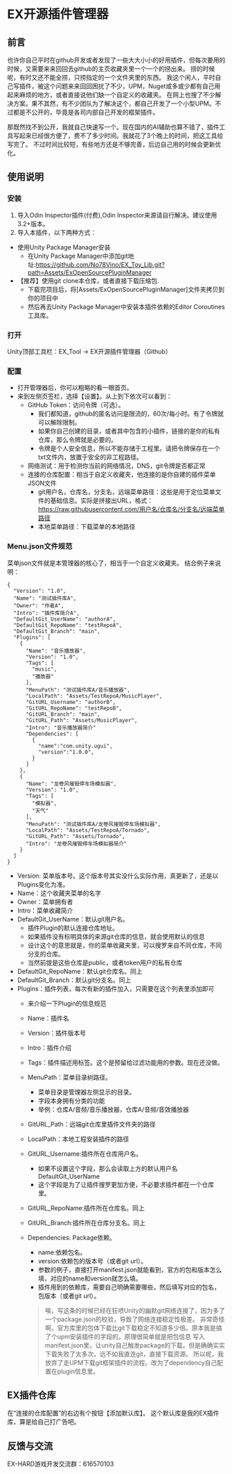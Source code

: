 # EX开源插件管理器
## 前言
也许你自己平时在github开发或者发现了一些大大小小的好用插件，但每次要用的时候，又需要来来回回去github的主页收藏夹里一个一个的捞出来。
捞的时候呢，有时又还不能全捞，只捞指定的一个文件夹里的东西。
我这个闲人，平时自己写插件，被这个问题来来回回困扰了不少，UPM，Nuget或多或少都有自己用起来麻烦的地方，或者直接说他们缺一个自定义的收藏夹。
在网上也搜了不少解决方案。果不其然，有不少团队为了解决这个，都自己开发了一个小型UPM。不过都是不公开的，毕竟是各司内部自己开发的框架插件。

那既然找不到公开，我就自己快速写一个。现在国内的AI辅助也算不错了，插件工具写起来已经很方便了，费不了多少时间。我就花了3个晚上的时间，把这工具给写完了。
不过时间比较短，有些地方还是不够完善，后边自己用的时候会更新优化。

## 使用说明
### 安装
1. 导入Odin Inspector插件(付费),Odin Inspector来源请自行解决。建议使用3.2+版本。
2. 导入本插件，以下两种方式：
- 使用Unity Package Manager安装
  - 在Unity Package Manager中添加git地址:https://github.com/No78Vino/EX_Toy_Lib.git?path=Assets/ExOpenSourcePluginManager
- 【推荐】使用git clone本仓库，或者直接下载压缩包.
  - 下载完项目后，将[Assets/ExOpenSourcePluginManager]文件夹拷贝到你的项目中
  - 然后再去Unity Package Manager中安装本插件依赖的Editor Coroutines工具库。

### 打开
Unity顶部工具栏：EX_Tool -> EX开源插件管理器（Github）
### 配置
- 打开管理器后，你可以粗略的看一眼首页。
- 来到左侧页签栏，选择【设置】。从上到下依次可以看到：
  - GitHub Token：访问令牌（可选）。
    - 我们都知道，github的匿名访问是限流的，60次/每小时。有了令牌就可以解除限制。
    - 如果你自己创建的目录，或者其中包含的小插件，链接的是你的私有仓库，那么令牌就是必要的。
    - 令牌是个人安全信息，所以不能存储于工程里。请把令牌保存在一个txt文件内，放置于安全的非工程路径。
  - 网络测试：用于检测你当前的网络情况，DNS，git令牌是否都正常
  - 连接的仓库配置：相当于自定义收藏夹，他连接的是你自建的插件菜单JSON文件
    - git用户名，仓库名，分支名，远端菜单路径：这些是用于定位菜单文件的基础信息。实际是拼接出URL，格式：
      https://raw.githubusercontent.com/用户名/仓库名/分支名/远端菜单路径
    - 本地菜单路径：下载菜单的本地路径
### Menu.json文件规范
菜单json文件就是本管理器的核心了，相当于一个自定义收藏夹。
结合例子来说明：
```
{
  "Version": "1.0",
  "Name": "测试插件库A",
  "Owner": "作者A",
  "Intro": "插件库简介A",
  "DefaultGit_UserName": "authorA",
  "DefaultGit_RepoName": "testRepoA",
  "DefaultGit_Branch": "main",
  "Plugins": [
    {
      "Name": "音乐播放器",
      "Version": "1.0",
      "Tags": [
        "music",
        "播放器"
      ],
      "MenuPath": "测试插件库A/音乐播放器",
      "LocalPath": "Assets/TestRepoA/MusicPlayer",
      "GitURL_Username": "authorB",
      "GitURL_RepoName": "testRepoB",
      "GitURL_Branch": "main",
      "GitURL_Path": "Assets/MusicPlayer",
      "Intro": "音乐播放器简介"
      "Dependencies": [
        {   
          "name":"com.unity.ugui",
          "version":"1.0.0",
        }
      ]
    },
    {
      "Name": "龙卷风摧毁停车场模拟器",
      "Version": "1.0",
      "Tags": [
        "模拟器",
        "天气"
      ],
      "MenuPath": "测试插件库A/龙卷风摧毁停车场模拟器",
      "LocalPath": "Assets/TestRepoA/Tornado",
      "GitURL_Path": "Assets/Tornado",
      "Intro": "龙卷风摧毁停车场模拟器简介"
    }
  ]
}
```
- Version: 菜单版本号。这个版本号其实没什么实际作用，真更新了，还是以Plugins变化为准。
- Name：这个收藏夹菜单的名字
- Owner：菜单拥有者
- Intro：菜单收藏简介
- DefaultGit_UserName：默认git用户名。
  - 插件Plugin的默认连接仓库地址。
  - 如果插件没有标明具体的来源git仓库的信息，就会使用默认的信息
  - 设计这个的意思就是，你的菜单收藏夹里，可以搜罗来自不同仓库，不同分支的仓库。
  - 当然前提是这些仓库是public，或者token用户的私有仓库
- DefaultGit_RepoName：默认git仓库名。同上
- DefaultGit_Branch：默认git分支名。同上
- Plugins：插件列表，每次有新的插件加入，只需要在这个列表里添加即可
  - 来介绍一下Plugin的信息规范
  - Name：插件名
  - Version：插件版本号
  - Intro：插件介绍
  - Tags：插件描述用标签。这个是预留给过滤功能用的参数。现在还没做。
  - MenuPath：菜单目录树路径。
    - 菜单目录是管理器左侧显示的目录。
    - 字段本身拥有分类的功能
    - 举例：仓库A/音频/音乐播放器，仓库A/音频/音效播放器
  - GitURL_Path：远端git仓库里插件文件夹的路径
  - LocalPath：本地工程安装插件的路径
  - GitURL_Username:插件所在仓库用户名。
    - 如果不设置这个字段，那么会读取上方的默认用户名DefaultGit_UserName
    - 这个字段是为了让插件搜罗更加方便，不必要求插件都在一个仓库里。
  - GitURL_RepoName:插件所在仓库名。同上
  - GitURL_Branch:插件所在仓库分支名。同上
  - Dependencies: Package依赖。
    - name:依赖包名。
    - version:依赖包的版本号（或者git url）。
    - 参数的例子，直接打开manifest.json就能看到，官方的包和版本怎么填，对应的name和version就怎么填。
    - 插件用到的依赖库，需要自己明确需要哪些，然后填写对应的包名，包版本（或者git url）。
    
    > 唉，写这条的时候已经在狂喷Unity的幽默git网络连接了，因为多了一个package.json的校验，导致了网络连接稳定性极差。
      非常奇怪啊，官方库里的包体下载比git下载稳定不知道多少倍。原本我是搞了个upm安装插件的字段的，原理很简单就是把包信息
      写入manifest.json里，让unity自己触发package的下载。但是确确实实下载失败了太多次，远不如我直连git，直接下载资源。
      所以呢，我放弃了走UPM下载git框架插件的流程。改为了dependency自己配置在plugin信息里。
    
## EX插件仓库
在“连接的仓库配置”的右边有个按钮【添加默认库】。
这个默认库是我的EX插件库，算是给自己打广告吧。

## 反馈与交流
EX-HARD游戏开发交流群：616570103

